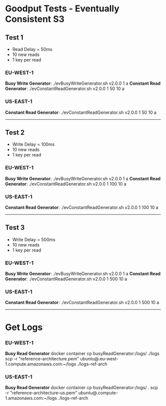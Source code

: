 # Goodput Tests - Eventually Consistent S3

## Test 1
- Read Delay = 50ms
- 10 new reads
- 1 key per read

### EU-WEST-1
**Busy Write Generator**: ./evBusyWriteGenerator.sh v2.0.0 1 a
**Constant Read Generator**: ./evConstantReadGenerator.sh v2.0.0 1 50 10 a

### US-EAST-1
**Constant Read Generator**: ./evConstantReadGenerator.sh v2.0.0 1 50 10 a

---
## Test 2
- Write Delay = 100ms
- 10 new reads
- 1 key per read

### EU-WEST-1
**Busy Write Generator**: ./evBusyWriteGenerator.sh v2.0.0 1 a
**Constant Read Generator**: ./evConstantReadGenerator.sh v2.0.0 1 100 10 a

### US-EAST-1
**Constant Read Generator**: ./evConstantReadGenerator.sh v2.0.0 1 100 10 a

---
## Test 3
- Write Delay = 500ms
- 10 new reads
- 1 key per read

### EU-WEST-1
**Busy Write Generator**: ./evBusyWriteGenerator.sh v2.0.0 1 a
**Constant Read Generator**: ./evConstantReadGenerator.sh v2.0.0 1 500 10 a

### US-EAST-1
**Constant Read Generator**: ./evConstantReadGenerator.sh v2.0.0 1 500 10 a

---
# Get Logs
### EU-WEST-1
**Busy Read Generator**
docker container cp busyReadGenerator:/logs/ ./logs
scp -r "reference-architecture.pem" ubuntu@<DNS>.eu-west-1.compute.amazonaws.com:~/logs ./logs-ref-arch

### US-EAST-1
**Busy Read Generator**
docker container cp busyReadGenerator:/logs/ .
scp -r "reference-architecture-us.pem" ubuntu@<DNS>.compute-1.amazonaws.com:~/logs ./logs-ref-arch
